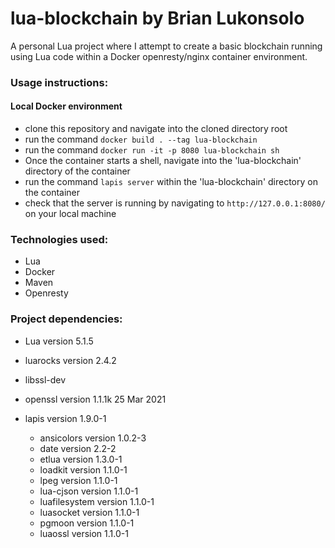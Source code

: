 # lua-blockchain by Brian Lukonsolo
 A personal Lua project where I attempt to create a basic blockchain running using Lua code within a Docker openresty/nginx container environment.
 
### Usage instructions:
 
 #### Local Docker environment
 - clone this repository and navigate into the cloned directory root
 - run the command `docker build . --tag lua-blockchain`
 - run the command `docker run -it -p 8080 lua-blockchain sh`
 - Once the container starts a shell, navigate into the 'lua-blockchain' directory of the container
 - run the command `lapis server` within the 'lua-blockchain' directory on the container
 - check that the server is running by navigating to `http://127.0.0.1:8080/` on your local machine
 
### Technologies used:
 
 - Lua
 - Docker
 - Maven
 - Openresty

### Project dependencies:

 - Lua version 5.1.5
 - luarocks version 2.4.2
 - libssl-dev
 - openssl version 1.1.1k 25 Mar 2021
 
 - lapis version 1.9.0-1
    - ansicolors    version 1.0.2-3
    - date          version 2.2-2
    - etlua         version 1.3.0-1
    - loadkit       version 1.1.0-1
    - lpeg          version 1.1.0-1
    - lua-cjson     version 1.1.0-1
    - luafilesystem version 1.1.0-1
    - luasocket     version 1.1.0-1
    - pgmoon        version 1.1.0-1
    - luaossl       version 1.1.0-1


